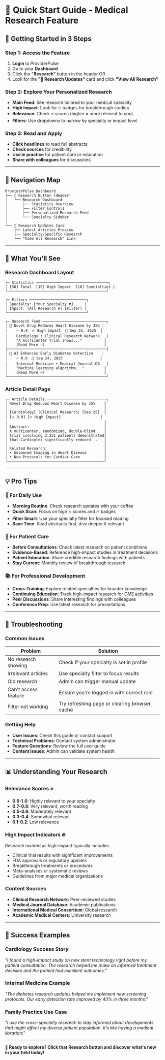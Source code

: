 # 🎯 Quick Start Guide - Medical Research Feature

## 🚀 Getting Started in 3 Steps

### **Step 1: Access the Feature**
1. **Login** to ProviderPulse
2. Go to your **Dashboard**  
3. Click the **"Research"** button in the header OR
4. Look for the **"🔬 Research Updates"** card and click **"View All Research"**

### **Step 2: Explore Your Personalized Research**
- **Main Feed**: See research tailored to your medical specialty
- **High Impact**: Look for 🔥 badges for breakthrough studies
- **Relevance**: Check ⭐ scores (higher = more relevant to you)
- **Filters**: Use dropdowns to narrow by specialty or impact level

### **Step 3: Read and Apply**
- **Click headlines** to read full abstracts
- **Check sources** for credibility
- **Use in practice** for patient care or education
- **Share with colleagues** for discussions

---

## 📱 Navigation Map

```
ProviderPulse Dashboard
├── 🔬 Research Button (Header)
│   └── Research Dashboard
│       ├── Statistics Overview
│       ├── Filter Controls
│       ├── Personalized Research Feed
│       └── Specialty Sidebar
│
└── 🔬 Research Updates Card
    ├── Latest Articles Preview
    ├── Specialty-Specific Research
    └── "View All Research" Link
```

---

## 🎯 What You'll See

### **Research Dashboard Layout**
```
┌─ Statistics ─────────────────────────────────┐
│ [58] Total  [15] High Impact  [10] Specialties │
└─────────────────────────────────────────────┘

┌─ Filters ──────────────────────────┐
│ Specialty: [Your Specialty ▼]     │
│ Impact: [All Research ▼] [Filter] │
└────────────────────────────────────┘

┌─ Research Feed ─────────────────────────────┐
│ 📄 Novel Drug Reduces Heart Disease by 35% │
│    ⭐ 0.9  🔥 High Impact  📅 Sep 25, 2025  │
│    Cardiology • Clinical Research Network   │
│    "A multicenter trial shows..."          │
│    [Read More →]                           │
├─────────────────────────────────────────────┤
│ 📄 AI Enhances Early Diabetes Detection    │
│    ⭐ 0.8  📅 Sep 24, 2025                 │
│    Internal Medicine • Medical Journal DB   │
│    "Machine learning algorithm..."         │
│    [Read More →]                           │
└─────────────────────────────────────────────┘
```

### **Article Detail Page**
```
┌─ Article Details ───────────────────────────┐
│ Novel Drug Reduces Heart Disease by 35%    │
│                                            │
│ [Cardiology] [Clinical Research] [Sep 25]  │
│ [⭐ 0.9] [🔥 High Impact]                  │
│                                            │
│ Abstract:                                  │
│ A multicenter, randomized, double-blind    │
│ trial involving 3,251 patients demonstrated│
│ that Cardioplex significantly reduced...   │
│                                            │
│ Related Research:                          │
│ • Advanced Imaging in Heart Disease        │
│ • New Protocols for Cardiac Care           │
└────────────────────────────────────────────┘
```

---

## 💡 Pro Tips

### **🎯 For Daily Use**
- **Morning Routine**: Check research updates with your coffee
- **Quick Scan**: Focus on high ⭐ scores and 🔥 badges
- **Filter Smart**: Use your specialty filter for focused reading
- **Save Time**: Read abstracts first, dive deeper if relevant

### **🏥 For Patient Care**
- **Before Consultations**: Check latest research on patient conditions
- **Evidence-Based**: Reference high-impact studies in treatment decisions
- **Patient Education**: Share credible research findings with patients
- **Stay Current**: Monthly review of breakthrough research

### **📚 For Professional Development**
- **Cross-Training**: Explore related specialties for broader knowledge
- **Continuing Education**: Track high-impact research for CME activities
- **Peer Discussions**: Share interesting findings with colleagues
- **Conference Prep**: Use latest research for presentations

---

## 🔧 Troubleshooting

### **Common Issues**
| Problem | Solution |
|---------|----------|
| No research showing | Check if your specialty is set in profile |
| Irrelevant articles | Use specialty filter to focus results |
| Old research | Admin can trigger manual update |
| Can't access feature | Ensure you're logged in with correct role |
| Filter not working | Try refreshing page or clearing browser cache |

### **Getting Help**
- **User Issues**: Check this guide or contact support
- **Technical Problems**: Contact system administrator  
- **Feature Questions**: Review the full user guide
- **Content Issues**: Admin can validate system health

---

## 📊 Understanding Your Research

### **Relevance Scores** ⭐
- **0.9-1.0**: Highly relevant to your specialty
- **0.7-0.8**: Very relevant, worth reading
- **0.5-0.6**: Moderately relevant
- **0.3-0.4**: Somewhat relevant
- **0.1-0.2**: Low relevance

### **High Impact Indicators** 🔥
Research marked as high-impact typically includes:
- Clinical trial results with significant improvements
- FDA approvals or regulatory updates
- Breakthrough treatments or procedures
- Meta-analyses or systematic reviews
- Guidelines from major medical organizations

### **Content Sources**
- **Clinical Research Network**: Peer-reviewed studies
- **Medical Journal Database**: Academic publications
- **International Medical Consortium**: Global research
- **Academic Medical Centers**: University research

---

## 🎉 Success Examples

### **Cardiology Success Story**
*"I found a high-impact study on new stent technology right before my patient consultation. The research helped me make an informed treatment decision and the patient had excellent outcomes."*

### **Internal Medicine Example**
*"The diabetes research updates helped me implement new screening protocols. Our early detection rate improved by 40% in three months."*

### **Family Practice Use Case**
*"I use the cross-specialty research to stay informed about developments that might affect my diverse patient population. It's like having a medical librarian!"*

---

**🚀 Ready to explore? Click that Research button and discover what's new in your field today!**